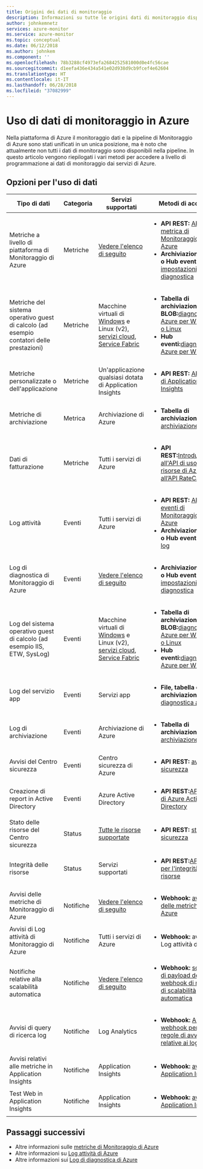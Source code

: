 ```yaml
---
title: Origini dei dati di monitoraggio
description: Informazioni su tutte le origini dati di monitoraggio disponibili in Azure al momento.
author: johnkemnetz
services: azure-monitor
ms.service: azure-monitor
ms.topic: conceptual
ms.date: 06/12/2018
ms.author: johnkem
ms.component: ''
ms.openlocfilehash: 78b3288cf4973efa2684252581000d0e4fc56cae
ms.sourcegitcommit: d1eefa436e434a541e02d938d9cb9fcef4e62604
ms.translationtype: HT
ms.contentlocale: it-IT
ms.lasthandoff: 06/28/2018
ms.locfileid: "37082999"
---
```

# <a name="consume-monitoring-data-from-azure"></a>Uso di dati di monitoraggio in Azure

Nella piattaforma di Azure il monitoraggio dati e la pipeline di Monitoraggio di Azure sono stati unificati in un unica posizione, ma è noto che attualmente non tutti i dati di monitoraggio sono disponibili nella pipeline. In questo articolo vengono riepilogati i vari metodi per accedere a livello di programmazione ai dati di monitoraggio dai servizi di Azure.

## <a name="options-for-data-consumption"></a>Opzioni per l'uso di dati

| Tipo di dati | Categoria | Servizi supportati | Metodi di accesso |
| --- | --- | --- | --- |
| Metriche a livello di piattaforma di Monitoraggio di Azure | Metriche | [Vedere l'elenco di seguito](monitoring-supported-metrics.md) | <ul><li>**API REST:** [API per la metrica di Monitoraggio di Azure](https://docs.microsoft.com/rest/api/monitor/metrics)</li><li>**Archiviazione BLOB o Hub eventi:** [impostazioni di diagnostica](monitoring-overview-of-diagnostic-logs.md#resource-diagnostic-settings)</li></ul> |
| Metriche del sistema operativo guest di calcolo (ad esempio contatori delle prestazioni) | Metriche | Macchine virtuali di [Windows](../virtual-machines-dotnet-diagnostics.md) e Linux (v2), [servizi cloud](../cloud-services/cloud-services-dotnet-diagnostics-trace-flow.md), [Service Fabric](../service-fabric/service-fabric-diagnostics-how-to-monitor-and-diagnose-services-locally.md) | <ul><li>**Tabella di archiviazione o BLOB:**[diagnostica di Azure per Windows o Linux](../cloud-services/cloud-services-dotnet-diagnostics-storage.md)</li><li>**Hub eventi:**[diagnostica di Azure per Windows](../event-hubs/event-hubs-streaming-azure-diags-data.md)</li></ul> |
| Metriche personalizzate o dell'applicazione | Metriche | Un'applicazione qualsiasi dotata di Application Insights | <ul><li>**API REST:** [API REST di Application Insights](https://dev.applicationinsights.io/reference)</li></ul> |
| Metriche di archiviazione | Metrica | Archiviazione di Azure | <ul><li>**Tabella di archiviazione:**[Analisi archiviazione](https://docs.microsoft.com/rest/api/storageservices/storage-analytics)</li></ul> |
| Dati di fatturazione | Metriche | Tutti i servizi di Azure | <ul><li>**API REST:**[Introduzione all'API di uso delle risorse di Azure e all’API RateCard](../billing/billing-usage-rate-card-overview.md)</li></ul> |
| Log attività | Eventi | Tutti i servizi di Azure | <ul><li>**API REST:** [API per gli eventi di Monitoraggio di Azure](https://docs.microsoft.com/en-us/rest/api/monitor/eventcategories)</li><li>**Archiviazione BLOB o Hub eventi:** [profilo log](monitoring-overview-activity-logs.md#export-the-activity-log-with-a-log-profile)</li></ul> |
| Log di diagnostica di Monitoraggio di Azure | Eventi | [Vedere l'elenco di seguito](monitoring-diagnostic-logs-schema.md) | <ul><li>**Archiviazione BLOB o Hub eventi:** [impostazioni di diagnostica](monitoring-overview-of-diagnostic-logs.md#resource-diagnostic-settings)</li></ul> |
| Log del sistema operativo guest di calcolo (ad esempio IIS, ETW, SysLog) | Eventi | Macchine virtuali di [Windows](../virtual-machines-dotnet-diagnostics.md) e Linux (v2), [servizi cloud](../cloud-services/cloud-services-dotnet-diagnostics-trace-flow.md), [Service Fabric](../service-fabric/service-fabric-diagnostics-how-to-monitor-and-diagnose-services-locally.md) | <ul><li>**Tabella di archiviazione o BLOB:**[diagnostica di Azure per Windows o Linux](../cloud-services/cloud-services-dotnet-diagnostics-storage.md)</li><li>**Hub eventi:**[diagnostica di Azure per Windows](../event-hubs/event-hubs-streaming-azure-diags-data.md)</li></ul> |
| Log del servizio app | Eventi | Servizi app | <ul><li>**File, tabella o archiviazione BLOB:** [diagnostica app Web](../app-service/web-sites-enable-diagnostic-log.md)</li></ul> |
| Log di archiviazione | Eventi | Archiviazione di Azure | <ul><li>**Tabella di archiviazione:**[Analisi archiviazione](https://docs.microsoft.com/rest/api/storageservices/storage-analytics)</li></ul> |
| Avvisi del Centro sicurezza | Eventi | Centro sicurezza di Azure | <ul><li>**API REST:** [avvisi di sicurezza](https://msdn.microsoft.com/library/mt704050.aspx)</li></ul> |
| Creazione di report in Active Directory | Eventi | Azure Active Directory | <ul><li>**API REST:**[API Graph di Azure Active Directory](../active-directory/active-directory-reporting-api-getting-started.md)</li></ul> |
| Stato delle risorse del Centro sicurezza | Status | [Tutte le risorse supportate](https://msdn.microsoft.com/library/mt704041.aspx#Anchor_1) | <ul><li>**API REST:** [stati di sicurezza](https://msdn.microsoft.com/library/mt704041.aspx)</li></ul> |
| Integrità delle risorse | Status | Servizi supportati | <ul><li>**API REST:**[API REST per l'integrità delle risorse](https://azure.microsoft.com/blog/reduce-troubleshooting-time-with-azure-resource-health/)</li></ul> |
| Avvisi delle metriche di Monitoraggio di Azure | Notifiche | [Vedere l'elenco di seguito](monitoring-supported-metrics.md) | <ul><li>**Webhook:** [avvisi delle metriche di Azure](insights-webhooks-alerts.md)</li></ul> |
| Avvisi di Log attività di Monitoraggio di Azure | Notifiche | Tutti i servizi di Azure | <ul><li>**Webhook:** avvisi di Log attività di Azure</li></ul> |
| Notifiche relative alla scalabilità automatica | Notifiche | [Vedere l'elenco di seguito](monitoring-overview-autoscale.md#supported-services-for-autoscale) | <ul><li>**Webhook:** [schema di payload del webhook di notifica di scalabilità automatica](insights-autoscale-to-webhook-email.md#autoscale-notification-webhook-payload-schema)</li></ul> |
| Avvisi di query di ricerca log | Notifiche | Log Analytics | <ul><li>**Webhook:** [Azioni webhook per le regole di avviso relative ai log](../monitoring-and-diagnostics/monitor-alerts-unified-log-webhook.md)</li></ul> |
| Avvisi relativi alle metriche in Application Insights | Notifiche | Application Insights | <ul><li>**Webhook:** [avvisi in Application Insights](../application-insights/app-insights-alerts.md)</li></ul> |
| Test Web in Application Insights | Notifiche | Application Insights | <ul><li>**Webhook:** [avvisi in Application Insights](../application-insights/app-insights-alerts.md)</li></ul> |

## <a name="next-steps"></a>Passaggi successivi

- Altre informazioni sulle [metriche di Monitoraggio di Azure](monitoring-overview-metrics.md)
- Altre informazioni su [Log attività di Azure](monitoring-overview-activity-logs.md)
- Altre informazioni sui [Log di diagnostica di Azure](monitoring-overview-of-diagnostic-logs.md)
